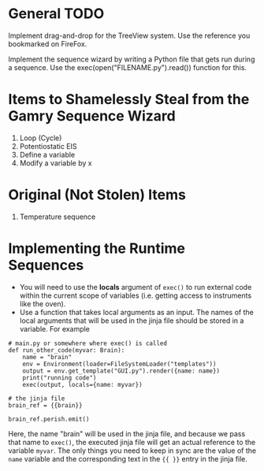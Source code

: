# General TODO
Implement drag-and-drop for the TreeView system. Use the reference you bookmarked on FireFox.

Implement the sequence wizard by writing a Python file that gets run during a sequence.
Use the exec(open("FILENAME.py").read()) function for this.

# Items to Shamelessly Steal from the Gamry Sequence Wizard
1. Loop (Cycle)
2. Potentiostatic EIS
3. Define a variable
4. Modify a variable by x

# Original (Not Stolen) Items
1. Temperature sequence

# Implementing the Runtime Sequences
- You will need to use the **locals** argument of `exec()` to run external code within the current scope of variables (i.e. getting access to instruments like the oven).
- Use a function that takes local arguments as an input. The names of the local arguments that will be used in the jinja file should be stored in a variable. For example

```
# main.py or somewhere where exec() is called
def run_other_code(myvar: Brain):
    name = "brain"
    env = Environment(loader=FileSystemLoader("templates"))
    output = env.get_template("GUI.py").render({name: name})
    print("running code")
    exec(output, locals={name: myvar})
```

```
# the jinja file
brain_ref = {{brain}}

brain_ref.perish.emit()
```

Here, the name "brain" will be used in the jinja file, and because we pass that name to `exec()`, the executed jinja file will get an actual reference to the variable `myvar`. The only things you need to keep in sync are the value of the `name` variable and the corresponding text in the `{{ }}` entry in the jinja file.